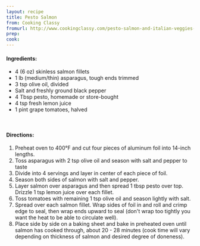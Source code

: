 ```yaml
---
layout: recipe
title: Pesto Salmon
from: Cooking Classy
fromurl: http://www.cookingclassy.com/pesto-salmon-and-italian-veggies-in-foil/
prep: 
cook: 
---
```


#### Ingredients:

* 4 (6 oz) skinless salmon fillets
* 1 lb (medium/thin) asparagus, tough ends trimmed
* 3 tsp olive oil, divided
* Salt and freshly ground black pepper
* 4 Tbsp pesto, homemade or store-bought
* 4 tsp fresh lemon juice
* 1 pint grape tomatoes, halved

<br>

#### Directions:

1. Preheat oven to 400°F and cut four pieces of aluminum foil into 14-inch lengths. 
2. Toss asparagus with 2 tsp olive oil and season with salt and pepper to taste
3. Divide into 4 servings and layer in center of each piece of foil. 
4. Season both sides of salmon with salt and pepper. 
5. Layer salmon over asparagus and then spread 1 tbsp pesto over top. Drizzle 1 tsp lemon juice over each fillet. 
6. Toss tomatoes with remaining 1 tsp olive oil and season lightly with salt. 
7. Spread over each salmon fillet. Wrap sides of foil in and roll and crimp edge to seal, then wrap ends upward to seal (don't wrap too tightly you want the heat to be able to circulate well).
8. Place side by side on a baking sheet and bake in preheated oven until salmon has cooked through, about 20 - 28 minutes (cook time will vary depending on thickness of salmon and desired degree of doneness).
